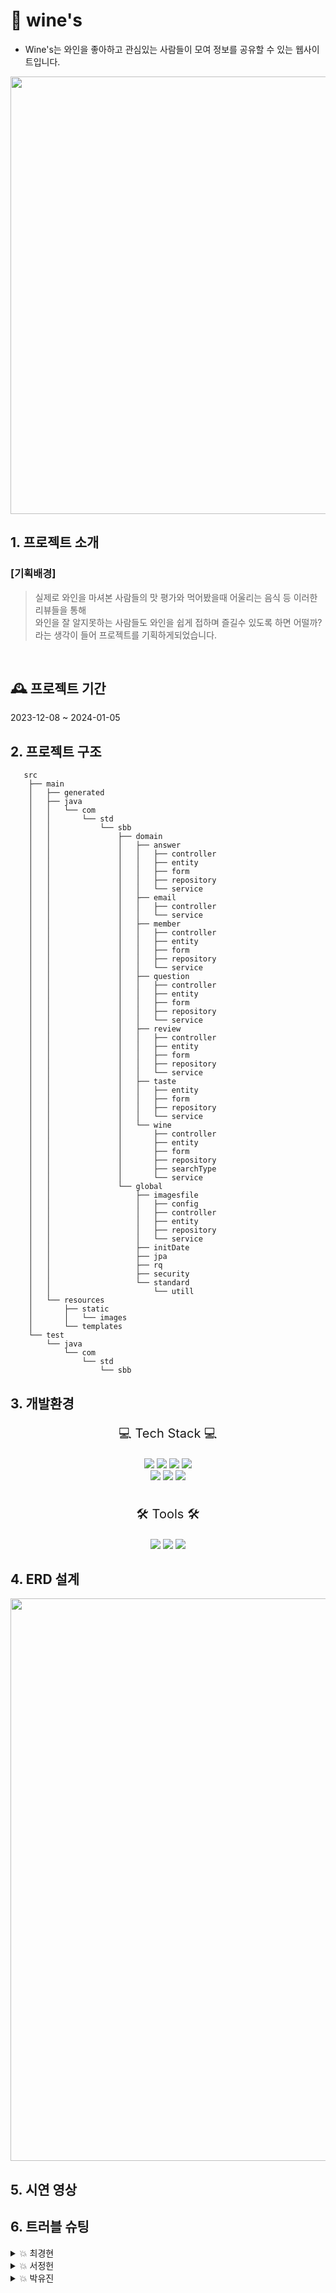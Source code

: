 # 🍷 wine's
- Wine's는 와인을 좋아하고 관심있는 사람들이 모여 정보를 공유할 수 있는 웹사이트입니다.
<p align="center"><img width="700" src="https://github.com/winesProject/wines/assets/133175842/38a04926-d61b-4ceb-893c-c65b0d799f79"></p>

## 1. 프로젝트 소개
### [기획배경]
> 실제로 와인을 마셔본 사람들의 맛 평가와 먹어봤을때 어울리는 음식 등 이러한 리뷰들을 통해 </br>와인을 잘 알지못하는 사람들도
> 와인을 쉽게 접하며 즐길수 있도록 하면 어떨까? 라는 생각이 들어 프로젝트를 기획하게되었습니다.
</br>

## 🕰️ 프로젝트 기간
2023-12-08 ~ 2024-01-05
<br>

## 2. 프로젝트 구조
```
   src
    ├── main
    │   ├── generated
    │   ├── java
    │   │   └── com
    │   │       └── std
    │   │           └── sbb
    │   │               ├── domain
    │   │               │   ├── answer
    │   │               │   │   ├── controller
    │   │               │   │   ├── entity
    │   │               │   │   ├── form
    │   │               │   │   ├── repository
    │   │               │   │   └── service
    │   │               │   ├── email
    │   │               │   │   ├── controller
    │   │               │   │   └── service
    │   │               │   ├── member
    │   │               │   │   ├── controller
    │   │               │   │   ├── entity
    │   │               │   │   ├── form
    │   │               │   │   ├── repository
    │   │               │   │   └── service
    │   │               │   ├── question
    │   │               │   │   ├── controller
    │   │               │   │   ├── entity
    │   │               │   │   ├── form
    │   │               │   │   ├── repository
    │   │               │   │   └── service
    │   │               │   ├── review
    │   │               │   │   ├── controller
    │   │               │   │   ├── entity
    │   │               │   │   ├── form
    │   │               │   │   ├── repository
    │   │               │   │   └── service
    │   │               │   ├── taste
    │   │               │   │   ├── entity
    │   │               │   │   ├── form
    │   │               │   │   ├── repository
    │   │               │   │   └── service
    │   │               │   └── wine
    │   │               │       ├── controller
    │   │               │       ├── entity
    │   │               │       ├── form
    │   │               │       ├── repository
    │   │               │       ├── searchType
    │   │               │       └── service
    │   │               └── global
    │   │                   ├── imagesfile
    │   │                   │   ├── config
    │   │                   │   ├── controller
    │   │                   │   ├── entity
    │   │                   │   ├── repository
    │   │                   │   └── service
    │   │                   ├── initDate
    │   │                   ├── jpa
    │   │                   ├── rq
    │   │                   ├── security
    │   │                   └── standard
    │   │                       └── utill
    │   └── resources
    │       ├── static
    │       │   └── images
    │       └── templates
    └── test
        └── java
            └── com
                └── std
                    └── sbb

```
## 3. 개발환경
<div align="center">
<p style="font-size:20px;">💻 Tech Stack 💻</p>
<img src="https://img.shields.io/badge/HTML5-E34F26?style=flat&logo=HTML5&logoColor=white"/>
<img src="https://img.shields.io/badge/Tailwindcss-06B6D4?style=flat&logo=Tailwindcss&logoColor=white"/>
<img src="https://img.shields.io/badge/JavaScript-f7df1e?style=flat&logo=JavaScript&logoColor=white"/>
<img src="https://img.shields.io/badge/Java-007396?style=flat&logo=Java&logoColor=white"/>
<br/>
<img src="https://img.shields.io/badge/mariadb-003545?style=flat&logo=mariadb&logoColor=white"/>
<img src="https://img.shields.io/badge/MySQL-4479a1?style=flat&logo=mysql&logoColor=white"/> 
<img src="https://img.shields.io/badge/Springboot-6DB33F?style=flat&logo=Springboot&logoColor=white"/>

<br/>
<br/>
  
<p style="font-size:20px;">🛠 Tools 🛠</p>
<img src="https://img.shields.io/badge/GitHub-181717?style=flat&logo=GitHub&181717=white"/>
<img src="https://img.shields.io/badge/intellijidea-000000?style=flat&logo=intellijidea&logoColor=white">
<img src="https://img.shields.io/badge/dbeaver-382923?style=flat&logo=dbeaver&logoColor=white">
</div>

## 4. ERD 설계
<p align="center"><img width="900" src="https://github.com/winesProject/wines/assets/133175842/34e4b2cd-c5a7-4591-9a34-5d633dfe5956"></p>

## 5. 시연 영상

## 6. 트러블 슈팅
<details>
<summary>💥 최경현 </summary>
    </br>
   
  #### <1> </br>   <b>이미지 업로드</b>

```문제``` 이미지 업로드와 동시에 변환을 시키는데 경로 설정, 파일 변경, 전송 실패 등등.. 여러 문제가 발생하였다. 이미지 업로드 트러블을 해결하기 위해서 디버깅 및, 검색을 이용해 문제를 해결하였다.
</br>
```해결``` Ex )enctype="multipart/form-data" 문제나 public void addResourceHandlers(ResourceHandlerRegistry registry) 파일에서의 경로 설정 혹은, file handler에서의 파일 저장 방법 등.. 을 이용하여 여러 문제를 해결하였다.

 #### <2> </br>  <b>소셜 로그인</b>

```문제``` 소셜 로그인을 진행 하면서 application 설정오류 및 여러 문제가 발생하였다.
</br>
```해결``` application과 notprod를 잘 비교하면서 수정하였고, 문제를 해결하였다.

 #### <3> </br> <b>찜 목록 구현</b>

```문제``` 찜 목록을 구현하면서, 찜을 하는 순간 데이터가 전송이 안되는 문제와, 찜을 한 유저일 경우 찜한 상태가 유지되도록 구현하는데 문제, 나의 찜 목록에서 찜을 삭제했을 때 바로 목록이 사라지지 않는 문제가 생겼다.
</br>
```해결``` 스크립트가 html에 전송이 되지않아서 클릭이 안되는 문제를 html안에 직접 넣어줌으로써 해결하였고, 데이터가 전송이 안되는 문제는 스크립트에서 csrf토큰을 같이 전송시켜 주면서 문제를 해결하였으며, 찜한 상태를 유지시키기 위해 클릭하거나 접속할 때 마다 로그인한 회원을 비교하기 위해 entity에 클릭할 때마다 비교하기 위한 생성자 함수를 만들어서 html에서 타임리프를 사용하여서 문제를 해결하였고, 찜 목록을 삭제시키기 위해 찜을 받는 리스트의 id값을 갖고와서 해당 목록을 삭제한 리스트를 가져오는 구문을 controller에 새로 하나 만들었고, 스크립트에서 replaceWith구문을 사용하여 삭제된 해당 리스트를 다시 불러오는 식으로 문제를 해결하였다.

 #### <4> </br> <b>이메일 전송 구현</b>

```문제``` 이메일 전송을 구현하면서, 전송이 안되는 문제와, 전송은 되더라도 메일로 안받아 지는 문제 등.. 을 겪었다.
</br>
```해결``` 이메일 전송이 안되는 문제는 application에서 메일 설정을 잘못 하여서 전송이 안되었었다. 그래서 전송시키는 주최자 메일을 설정하여서 문제를 해결하였으며, 전송이 안되는 문제는 전송 시키기 전에 일단 회원가입 시 해당 메일로 회원가입이 완료되었다는 구문을 발송시키면서 예비작업을 완료하였으며, 그 다음에는 이메일로 인증을 시키기 위하여 이메일 등록을 하면은 해당 이메일로 랜덤 인증번호를 발송 시키기 위해 스크립트로 구현을 하였으며, 해당 인증번호를 받으면서 정확하게 입력하였을때, 회원가입이 진행되게 하도록 구현하였다.

#### <5> </br> <b>카테고리 구현</b>

```문제``` 카테고리를 구현하는 중에 저장된 wine값을 불러오기 위한 과정에서 문제가 많았으며, 카테고리가 되더라도 페이징이 안되는 문제를 겪었다.
</br>
```해결``` 카테고리를 구현하면서 페이징을 적용 시키기 위해 원래 wine리스트에서 페이징을 하는 곳에 직접적으로 불러오면서 동시에 null일 경우를 같이 처리하면서 문제를 해결하였다. 서비스에서 경우의 수를 만들어서 레포지토리에서 호출하였으며, 레포지토리에서는 쿼리문을 이용하여 값을 받아올 수 있도록 구현하였다. 구현은 하여도 페이징이 되지 않았었는데, 페이징을 시키기 위해서 html에서 GET형식으로 값을 요청하면서 파라미터에 직접 값을 추가해주면서 페이징을 구현시켰다.

#### <6> </br> <b>wine의 4/4분면 구현</b>

```문제``` wine자체 내에서 4/4분면 값을 저장시키는 도중에 문제가 많이 발생하였다.
</br>
```해결``` 문제를 해결하기 위해 이 값을 받는 entity를 따로 만들었으며, 라디오 버튼 값을 유지시키기 위해 유지시키는 스크립트 구문을 html에 추가하였다, 그리고 html의 복잡성을 해결하기 위해 4/4분면 라디오 버튼 html파일을 따로 만들었으며, 그 값을 불러오기 위해 id값과 name값을 따로 설정하였다.
<br/>
</details>
<details>
<summary>💥 서정헌 </summary>
  (https://velog.io/@jayjhseo/Wines-%ED%8A%B8%EB%9F%AC%EB%B8%94-%EC%8A%88%ED%8C%85)
<br/>
</details>
<details>
<summary>💥 박유진 </summary>
   </br>
   
  #### <1> </br>   
```문제``` 로그인하고 리뷰를 작성하면 DB에 작성자가 담기지 않았고 그래서 화면에도 뜨지 않았다.
 </br>
   
```해결``` MEMBER entity의 이름 변수명을 nickname에서 username으로
전부 변경해주고 원래 form에 builder를 사용했었는데 Getter와
Setter만 남기고 </br>다 삭제했다. 또 review entity에 있는 wine과
member를 manytoone으로 관계설정을 했는데 여기서 (fetch = FetchType.LAZY)를 넣어줌으로 필요할때만 가지고 와서 쓸 수 있도록 설정해주었다.

  </br>
  
  #### <2> </br>
```문제``` 윈도우와 맥의 이미지 폴더 경로가 달라서 이미지 업로드가 되지 않았다. 
</br>

```해결``` File Handler에서 절대 경로를 재설정해주고 윈도우와 맥의 이미지 경로를 각각 작성했다.
<br/>

</details>
